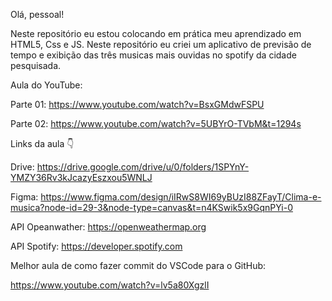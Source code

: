 Olá, pessoal! 

Neste repositório eu estou colocando em prática meu aprendizado em HTML5, Css e JS. Neste repositório eu criei um aplicativo de previsão de tempo e exibição das três musicas mais ouvidas
no spotify da cidade pesquisada.

Aula do YouTube: 

Parte 01: https://www.youtube.com/watch?v=BsxGMdwFSPU

Parte 02: https://www.youtube.com/watch?v=5UBYrO-TVbM&t=1294s

Links da aula 👇

Drive: https://drive.google.com/drive/u/0/folders/1SPYnY-YMZY36Rv3kJcazyEszxou5WNLJ

Figma: https://www.figma.com/design/iIRwS8WI69yBUzI88ZFayT/Clima-e-musica?node-id=29-3&node-type=canvas&t=n4KSwik5x9GqnPYi-0

API Opeanwather:  https://openweathermap.org

API Spotify: https://developer.spotify.com

Melhor aula de como fazer commit do VSCode para o GitHub:

https://www.youtube.com/watch?v=lv5a80XgzlI
